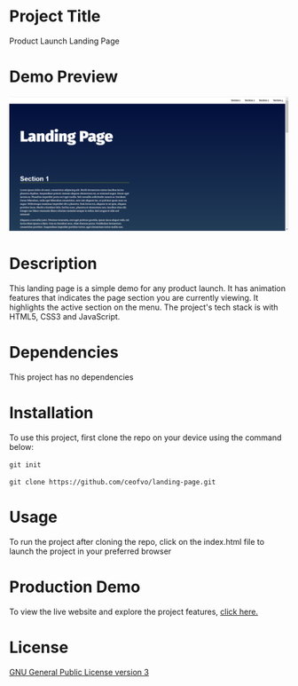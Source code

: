 # Project Title

Product Launch Landing Page 

# Demo Preview

![Landing Page Preview](https://github.com/ceofvo/landing-page/blob/master/images/screen-shot.PNG)

# Description

This landing page is a simple demo for any product launch. It has animation features that indicates the page section you are currently viewing. It highlights the active section on the menu. The project's tech stack is with HTML5, CSS3 and JavaScript. 

# Dependencies

This project has no dependencies

# Installation
To use this project, first clone the repo on your device using the command below:

```git init```

```git clone https://github.com/ceofvo/landing-page.git``` 

# Usage

To run the project after cloning the repo, click on the index.html file to launch the project in your preferred browser

# Production Demo

To view the live website and explore the project features, [click here.](https://ceofvo.github.io/landing-page/)

# License

[GNU General Public License version 3](https://opensource.org/licenses/GPL-3.0)

